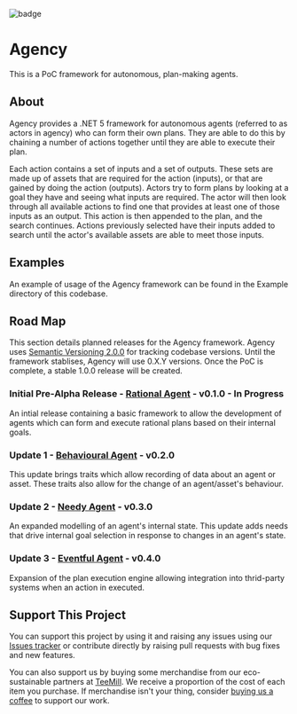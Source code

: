 ![badge](https://img.shields.io/endpoint?url=https://gist.githubusercontent.com/Manny-coffee-dev/74dc33e69907cf01d90d9fb8cdec832b/raw/code-coverage.json)

# Agency
This is a PoC framework for autonomous, plan-making agents.

## About
Agency provides a .NET 5 framework for autonomous agents (referred to as actors in agency) who can form their own plans. 
They are able to do this by chaining a number of actions together until they are able to execute their plan.

Each action contains a set of inputs and a set of outputs. These sets are made up of assets that are required for the action (inputs), or that are gained by doing the action (outputs). 
Actors try to form plans by looking at a goal they have and seeing what inputs are required. 
The actor will then look through all available actions to find one that provides at least one of those inputs as an output. This action is then appended to the plan, and the search continues.
Actions previously selected have their inputs added to search until the actor's available assets are able to meet those inputs.

## Examples
An example of usage of the Agency framework can be found in the Example directory of this codebase.

## Road Map
This section details planned releases for the Agency framework. Agency uses [Semantic Versioning 2.0.0](https://semver.org/) for tracking codebase versions. Until the framework stablises, 
Agency will use 0.X.Y versions. Once the PoC is complete, a stable 1.0.0 release will be created.

### Initial Pre-Alpha Release - [Rational Agent](https://github.com/Manny-coffee-dev/Agency/milestone/1) - v0.1.0 - In Progress
An intial release containing a basic framework to allow the development of agents which can form and execute rational plans based on their internal goals.

### Update 1 - [Behavioural Agent](https://github.com/Manny-coffee-dev/Agency/milestone/3) - v0.2.0 
This update brings traits which allow recording of data about an agent or asset. These traits also allow for the change of an agent/asset's behaviour.

### Update 2 - [Needy Agent](https://github.com/Manny-coffee-dev/Agency/milestone/2) - v0.3.0 
An expanded modelling of an agent's internal state. This update adds needs that drive internal goal selection in response to changes in an agent's state.

### Update 3 - [Eventful Agent](https://github.com/Manny-coffee-dev/Agency/milestone/4) - v0.4.0 
Expansion of the plan execution engine allowing integration into thrid-party systems when an action in executed.

## Support This Project
You can support this project by using it and raising any issues using our [Issues tracker](https://github.com/Manny-coffee-dev/Agency/issues) or contribute directly
by raising pull requests with bug fixes and new features.

You can also support us by buying some merchandise from our eco-sustainable partners at [TeeMill](https://coffeebreakdev.teemill.com/).
We receive a proportion of the cost of each item you purchase. If merchandise isn't your thing, consider [buying us a coffee](buymeacoffee.com/coffeebreakdevs) to support our
work.